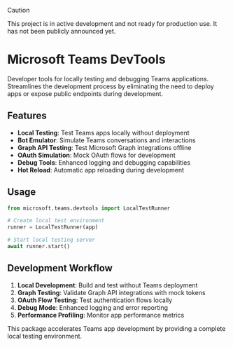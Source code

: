 > [!CAUTION]
> This project is in active development and not ready for production use. It has not been publicly announced yet.

# Microsoft Teams DevTools

Developer tools for locally testing and debugging Teams applications. Streamlines the development process by eliminating the need to deploy apps or expose public endpoints during development.

## Features

- **Local Testing**: Test Teams apps locally without deployment
- **Bot Emulator**: Simulate Teams conversations and interactions
- **Graph API Testing**: Test Microsoft Graph integrations offline
- **OAuth Simulation**: Mock OAuth flows for development
- **Debug Tools**: Enhanced logging and debugging capabilities
- **Hot Reload**: Automatic app reloading during development

## Usage

```python
from microsoft.teams.devtools import LocalTestRunner

# Create local test environment
runner = LocalTestRunner(app)

# Start local testing server
await runner.start()
```

## Development Workflow

1. **Local Development**: Build and test without Teams deployment
2. **Graph Testing**: Validate Graph API integrations with mock tokens
3. **OAuth Flow Testing**: Test authentication flows locally
4. **Debug Mode**: Enhanced logging and error reporting
5. **Performance Profiling**: Monitor app performance metrics

This package accelerates Teams app development by providing a complete local testing environment.

